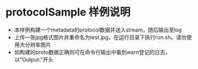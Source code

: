 # protocolSample 样例说明
* 本样例构建一个metadata的protocol数据并送入stream，随后输出至log
* 上传一张jpg格式图片并重命名为test.jpg，在运行目录下执行run.sh。请勿使用大分辨率图片
* 如构建的proto数据正确则可在命令行输出中看到warn登记的日志，以"Output:"开头